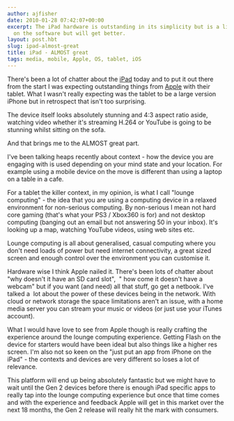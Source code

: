 ```yaml
---
author: ajfisher
date: 2010-01-28 07:42:07+00:00
excerpt: The iPad hardware is outstanding in its simplicity but is a little weak presently
  on the software but will get better.
layout: post.hbt
slug: ipad-almost-great
title: iPad - ALMOST great
tags: media, mobile, Apple, OS, tablet, iOS
---
```


There's been a lot of chatter about the [iPad](http://www.apple.com/ipad) today and to put it out there from the start I was expecting outstanding things from [Apple](http://www.apple.com) with their tablet. What I wasn't really expecting was the tablet to be a large version iPhone but in retrospect that isn't too surprising.

The device itself looks absolutely stunning and 4:3 aspect ratio aside, watching video whether it's streaming H.264 or YouTube is going to be stunning whilst sitting on the sofa.

And that brings me to the ALMOST great part.

I've been talking heaps recently about context - how the device you are engaging with is used depending on your mind state and your location. For example using a mobile device on the move is different than using a laptop on a table in a cafe.

For a tablet the killer context, in my opinion, is what I call "lounge computing" - the idea that you are using a computing device in a relaxed environment for non-serious computing. By non-serious I mean not hard core gaming (that's what your PS3 / Xbox360 is for) and not desktop computing (banging out an email but not answering 50 in your inbox). It's looking up a map, watching YouTube videos, using web sites etc.

Lounge computing is all about generalised, casual computing where you don't need loads of power but need internet connectivity, a great sized screen and enough control over the environment you can customise it.

Hardware wise I think Apple nailed it. There's been lots of chatter about "why doesn't it have an SD card slot",  " how come it doesn't have a webcam" but if you want (and need) all that stuff, go get a netbook. I've talked a  lot about the power of these devices being in the network. With cloud or network storage the space limitations aren't an issue, with a home media server you can stream your music or videos (or just use your iTunes account).

What I would have love to see from Apple though is really crafting the experience around the lounge computing experience. Getting Flash on the device for starters would have been ideal but also things like a higher res screen. I'm also not so keen on the "just put an app from iPhone on the iPad" - the contexts and devices are very different so loses a lot of relevance.

This platform will end up being absolutely fantastic but we might have to wait until the Gen 2 devices before there is enough iPad specific apps to really tap into the lounge computing experience but once that time comes and with the experience and feedback Apple will get in this market over the next 18 months, the Gen 2 release will really hit the mark with consumers.
